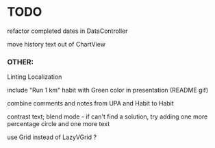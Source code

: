 #  TODO

refactor completed dates in DataController

move history text out of ChartView


### OTHER:
Linting
Localization

include "Run 1 km" habit with Green color in presentation (README gif)

combine comments and notes from UPA and Habit to Habit

contrast text; blend mode - if can't find a solution, try adding one more percentage circle and one more text

use Grid instead of LazyVGrid ?
